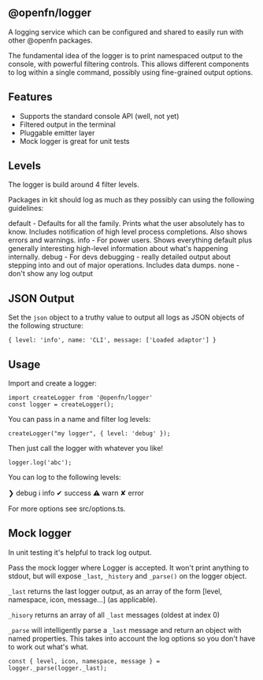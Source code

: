 ## @openfn/logger

A logging service which can be configured and shared to easily run with other @openfn packages.

The fundamental idea of the logger is to print namespaced output to the console, with powerful filtering controls. This allows different components to log within a single command, possibly using fine-grained output options.

## Features

- Supports the standard console API (well, not yet)
- Filtered output in the terminal
- Pluggable emitter layer
- Mock logger is great for unit tests

## Levels

The logger is build around 4 filter levels.

Packages in kit should log as much as they possibly can using the following guidelines:

default - Defaults for all the family. Prints what the user absolutely has to know. Includes notification of high level process completions. Also shows errors and warnings.
info    - For power users. Shows everything default plus generally interesting high-level information about what's happening internally.
debug   - For devs debugging - really detailed output about stepping into and out of major operations. Includes data dumps.
none    - don't show any log output

## JSON Output

Set the `json` object to a truthy value to output all logs as JSON objects of the following structure:
```
{ level: 'info', name: 'CLI', message: ['Loaded adaptor'] }
```

## Usage

Import and create a logger:

```
import createLogger from '@openfn/logger'
const logger = createLogger();
```

You can pass in a name and filter log levels:

```
createLogger("my logger", { level: 'debug' });
```

Then just call the logger with whatever you like!

```
logger.log('abc');
```

You can log to the following levels:

❯ debug
ℹ info
✔ success
⚠ warn
✘ error

For more options see src/options.ts.

## Mock logger

In unit testing it's helpful to track log output.

Pass the mock logger where Logger is accepted. It won't print anything to stdout, but will expose `_last`, `_history` and `_parse()` on the logger object.

`_last` returns the last logger output, as an array of the form [level, namespace, icon, message...] (as applicable).

`_hisory` returns an array of all `_last` messages (oldest at index 0)

`_parse` will intelligently parse a `_last` message and return an object with named properties. This takes into account the log options so you don't have to work out what's what.

```
const { level, icon, namespace, message } = logger._parse(logger._last);
```
